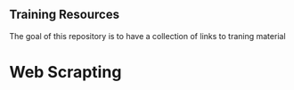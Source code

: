 ## Training Resources

The goal of this repository is to have a collection of links to traning material

# Web Scrapting

